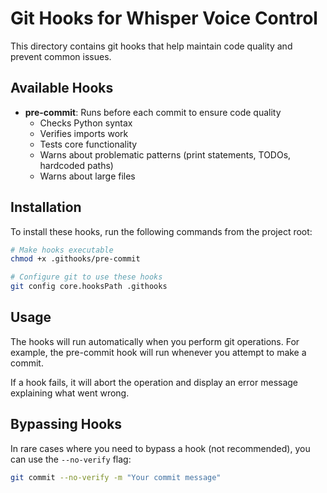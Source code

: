 # Git Hooks for Whisper Voice Control

This directory contains git hooks that help maintain code quality and prevent common issues.

## Available Hooks

- **pre-commit**: Runs before each commit to ensure code quality
  - Checks Python syntax
  - Verifies imports work
  - Tests core functionality
  - Warns about problematic patterns (print statements, TODOs, hardcoded paths)
  - Warns about large files

## Installation

To install these hooks, run the following commands from the project root:

```bash
# Make hooks executable
chmod +x .githooks/pre-commit

# Configure git to use these hooks
git config core.hooksPath .githooks
```

## Usage

The hooks will run automatically when you perform git operations. For example, the pre-commit hook will run whenever you attempt to make a commit.

If a hook fails, it will abort the operation and display an error message explaining what went wrong.

## Bypassing Hooks

In rare cases where you need to bypass a hook (not recommended), you can use the `--no-verify` flag:

```bash
git commit --no-verify -m "Your commit message"
```